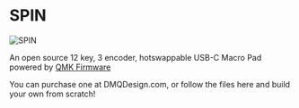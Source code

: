 # SPIN

![SPIN](https://i.imgur.com/8ohIW1V.jpg)

An open source 12 key, 3 encoder, hotswappable USB-C Macro Pad powered by [QMK Firmware](https://github.com/qmk/qmk_firmware)

You can purchase one at DMQDesign.com, or follow the files here and build your own from scratch!
